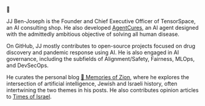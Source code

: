 👋

JJ Ben-Joseph is the Founder and Chief Executive Officer of TensorSpace, an AI consulting shop. He also developed [AgentCures](https://www.agentcures.com), an AI agent designed with the admittedly ambitious objective of solving all human disease.

On GitHub, JJ mostly contributes to open-source projects focused on drug discovery and pandemic response using AI. He is also engaged in AI governance, including the subfields of Alignment/Safety, Fairness, MLOps, and DevSecOps.

He curates the personal blog [🪬 Memories of Zion](https://www.memoriesofzion.com/), where he explores the intersection of artificial intelligence, Jewish and Israeli history, often intertwining the two themes in his posts. He also contributes opinion articles to [Times of Israel](https://blogs.timesofisrael.com/author/jj-ben-joseph/).


<!---
jbenjoseph/jbenjoseph is a ✨ special ✨ repository because its `README.md` (this file) appears on your GitHub profile.
You can click the Preview link to take a look at your changes.
--->

<!--
Old bio:

JJ Ben-Joseph (יונתן יהודה בן יוסף) is the founder and CEO of TensorSpace, a stealth-mode AI/ML startup. He's a computer scientist who saw the writing on the wall and pivoted into pandemic prevention well before COVID-19, becoming a venture capitalist focused on biosecurity. He's also one of the few people who thinks AI is profoundly underhyped (although that might have changed in 2022). 

Before starting his own company, JJ worked at the strategic venture capital firm In-Q-Tel, where he helped biosecurity and AI startups succeed with US government customers and worked on drug discovery and pandemic response technologies. He's a former fellow at the American Jewish Committee, the Johns Hopkins Center for Health Security, and the Foresight Institute. He's also a PhD candidate doing research on artificial intelligence and a dad to two amazing daughters.

If you've made it this far, congratulations! Please feel free to click the "Connect" button at the top of the page to get in touch with JJ.

-->
